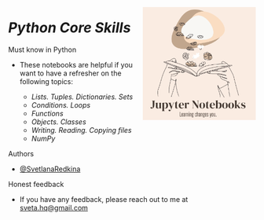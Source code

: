 <img
  align="right"
  src="readme-logo1.png"
  style="width: 230px; height: 230px">

# *Python Core Skills*
  
Must know in Python

- These notebooks are helpful if you want to have a refresher on the following topics:
    
    * *Lists. Tuples. Dictionaries. Sets*
    * *Conditions. Loops*
    * *Functions*
    * *Objects. Classes*
    * *Writing. Reading. Copying files*
    * *NumPy*
    

Authors

- [@SvetlanaRedkina](https://github.com/SvetlanaRedkina)


Honest feedback

- If you have any feedback, please reach out to me at sveta.hq@gmail.com
